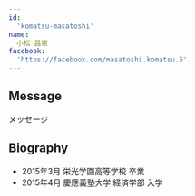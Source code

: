 ```yaml
---
id:
  'komatsu-masatoshi'
name:
  小松 昌憲
facebook:
  'https://facebook.com/masatoshi.komatsu.5'
---
```


## Message
メッセージ

## Biography
- 2015年3月 栄光学園高等学校 卒業
- 2015年4月 慶應義塾大学 経済学部 入学

